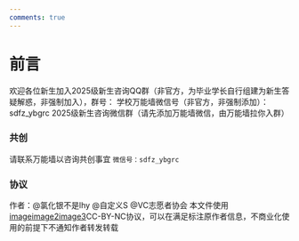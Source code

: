 ```yaml
---
comments: true
---
```


# 前言

欢迎各位新生加入2025级新生咨询QQ群（非官方，为毕业学长自行组建为新生答疑解惑，非强制加入），群号：
学校万能墙微信号（非官方，非强制添加）：sdfz_ybgrc
2025级新生咨询微信群（请先添加万能墙微信，由万能墙拉你入群）

### 共创
请联系万能墙以咨询共创事宜 `微信号：sdfz_ybgrc`

### 协议
作者：@氯化银不是lhy @自定义S @VC志愿者协会
本文件使用[image](i/cc.png)[image2](i/by.png)[image3](i/nc.png)CC-BY-NC协议，可以在满足标注原作者信息，不商业化使用的前提下不通知作者转发转载
